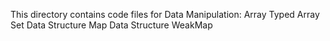 This directory contains code files for Data Manipulation:
Array
Typed Array
Set Data Structure
Map Data Structure
WeakMap

